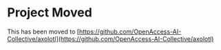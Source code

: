 # Project Moved

This has been moved to [https://github.com/OpenAccess-AI-Collective/axolotl](https://github.com/OpenAccess-AI-Collective/axolotl)
